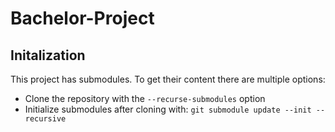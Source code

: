 # Bachelor-Project

## Initalization

This project has submodules. To get their content there are multiple options:

* Clone the repository with the `--recurse-submodules` option
* Initialize submodules after cloning with: `git submodule update --init --recursive`
